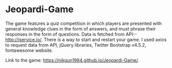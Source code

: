 # Jeopardi-Game

The game features a quiz competition in which players are presented with general knowledge clues in the form of answers, 
and must phrase their responses in the form of questions. Data is fetched from API-- http://jservice.io/. There is a way 
to start and restart your game. I used axios to request data from API, jQuery libraries, Twitter Bootstrap v4.5.2, fontawesome 
website.

Link to the game: https://nikgun1984.github.io/Jeopardi-Game/.
